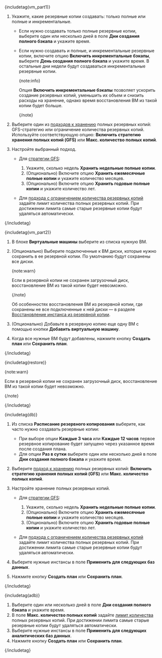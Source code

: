 {includetag(vm_part1)}

1. Укажите, какие резервные копии создавать: только полные или полные и инкрементальные.

   - Если нужно создавать только полные резервные копии, выберите один или несколько дней в поле **Дни создания полного бэкапа** и укажите время.
   - Если нужно создавать и полные, и инкрементальные резервные копии, включите опцию **Включить инкрементальные бэкапы**, выберите **День создания полного бэкапа** и укажите время. В остальные дни недели будут создаваться инкрементальные резервные копии.

      {note:info}

      Опция **Включить инкрементальные бэкапы** позволяет ускорить создание резервных копий, уменьшить их объем и снизить расходы на хранение, однако время восстановления ВМ из такой копии будет больше.

      {/note}
1. Выберите один из [подходов к хранению](/ru/storage/backups/concepts/retention-policy) полных резервных копий: GFS-стратегию или ограничение количества резервных копий. Используйте соответствующую опцию: **Включить стратегию хранения полных копий (GFS)** или **Макс. количество полных копий**.
1. Настройте выбранный подход.

   - Для [стратегии GFS](/ru/storage/backups/concepts/retention-policy/gfs-backup):
      1. Укажите, сколько недель **Хранить недельные полные копии**.
      1. (Опционально) Включите опцию **Хранить ежемесячные полные копии** и укажите количество месяцев.
      1. (Опционально) Включите опцию **Хранить годовые полные копии** и укажите количество лет.

   - Для [подхода с ограничением количества резервных копий](/ru/storage/backups/concepts/retention-policy/forward-incremental) задайте лимит количества полных резервных копий. При достижении лимита самые старые резервные копии будут удаляться автоматически.

{/includetag}

{includetag(vm_part2)}

1. В блоке **Виртуальные машины** выберите из списка нужную ВМ.
1. (Опционально) Выберите подключенные к ВМ диски, которые нужно сохранить в ее резервной копии. По умолчанию будут сохранены все диски.

   {note:warn}

   Если в резервной копии не сохранен загрузочный диск, восстановление ВМ из такой копии будет невозможно.

   {/note}

   Об особенностях восстановления ВМ из резервной копии, где сохранены не все подключенные к ней диски — в разделе [Восстановление инстанса из резервной копии](/ru/storage/backups/instructions/restore-from-backup#restore_instance_from_backup).

1. (Опционально) Добавьте в резервную копию еще одну ВМ с помощью кнопки **Добавить виртуальную машину**.
1. Когда все нужные ВМ будут добавлены, нажмите кнопку **Создать план** или **Сохранить план**.

{/includetag}

{includetag(restore)}

{note:warn}

Если в резервной копии не сохранен загрузочный диск, восстановление ВМ из такой копии будет невозможно.

{/note}

{/includetag}

{includetag(db)}

1. Из списка **Расписание резервного копирования** выберите, как часто нужно создавать резервные копии:

   - При выборе опции **Каждые 3 часа** или **Каждые 12 часов** первое резервное копирование будет запущено через указанное время после создания плана.
   - Для опции **Раз в сутки** выберите один или несколько дней в поле **Дни создания полного бэкапа** и укажите время.

1. Выберите [подход к хранению](/ru/storage/backups/concepts/retention-policy) полных резервных копий: **Включить стратегию хранения полных копий (GFS)** или **Макс. количество полных копий**.
1. Настройте хранение полных резервных копий.

   - Для [стратегии GFS](/ru/storage/backups/concepts/retention-policy/gfs-backup):
      1. Укажите, сколько недель **Хранить недельные полные копии**.
      1. (Опционально) Включите опцию **Хранить ежемесячные полные копии** и укажите количество месяцев.
      1. (Опционально) Включите опцию **Хранить годовые полные копии** и укажите количество лет.

   - Для [подхода с ограничением количества резервных копий](/ru/storage/backups/concepts/retention-policy/forward-incremental) задайте лимит количества полных резервных копий. При достижении лимита самые старые резервные копии будут удаляться автоматически.

1. Выберите нужные инстансы в поле **Применить для следующих баз данных**.
1. Нажмите кнопку **Создать план** или **Сохранить план**.

{/includetag}

{includetag(adb)}

1. Выберите один или несколько дней в поле **Дни создания полного бэкапа** и укажите время.
1. В поле **Макс. количество полных копий** задайте [лимит количества](/ru/storage/backups/concepts/retention-policy/forward-incremental) полных резервных копий. При достижении лимита самые старые резервные копии будут удаляться автоматически.
1. Выберите нужные инстансы в поле **Применить для следующих аналитических баз данных**.
1. Нажмите кнопку **Создать план** или **Сохранить план**.

{/includetag}